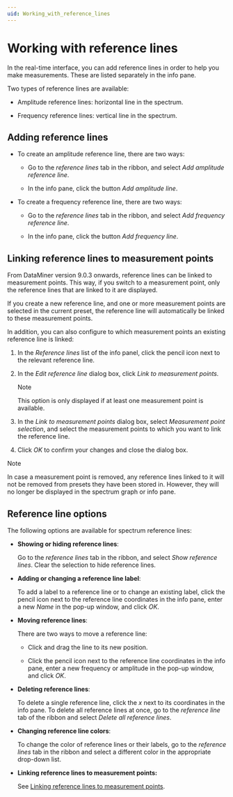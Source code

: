 ```yaml
---
uid: Working_with_reference_lines
---
```


# Working with reference lines

In the real-time interface, you can add reference lines in order to help you make measurements. These are listed separately in the info pane.

Two types of reference lines are available:

- Amplitude reference lines: horizontal line in the spectrum.

- Frequency reference lines: vertical line in the spectrum.

## Adding reference lines

- To create an amplitude reference line, there are two ways:

  - Go to the *reference lines* tab in the ribbon, and select *Add amplitude reference line*.

  - In the info pane, click the button *Add amplitude line*.

- To create a frequency reference line, there are two ways:

  - Go to the *reference lines* tab in the ribbon, and select *Add frequency reference line*.

  - In the info pane, click the button *Add frequency line*.

## Linking reference lines to measurement points

From DataMiner version 9.0.3 onwards, reference lines can be linked to measurement points. This way, if you switch to a measurement point, only the reference lines that are linked to it are displayed.

If you create a new reference line, and one or more measurement points are selected in the current preset, the reference line will automatically be linked to these measurement points.

In addition, you can also configure to which measurement points an existing reference line is linked:

1. In the *Reference lines* list of the info panel, click the pencil icon next to the relevant reference line.

1. In the *Edit reference line* dialog box, click *Link to measurement points.*

   > [!NOTE]
   > This option is only displayed if at least one measurement point is available.

1. In the *Link to measurement points* dialog box, select *Measurement point selection*, and select the measurement points to which you want to link the reference line.

1. Click *OK* to confirm your changes and close the dialog box.

> [!NOTE]
> In case a measurement point is removed, any reference lines linked to it will not be removed from presets they have been stored in. However, they will no longer be displayed in the spectrum graph or info pane.

## Reference line options

The following options are available for spectrum reference lines:

- **Showing or hiding reference lines**:

  Go to the *reference lines* tab in the ribbon, and select *Show reference lines*. Clear the selection to hide reference lines.

- **Adding or changing a reference line label**:

  To add a label to a reference line or to change an existing label, click the pencil icon next to the reference line coordinates in the info pane, enter a new *Name* in the pop-up window, and click *OK*.

- **Moving reference lines**:

  There are two ways to move a reference line:

  - Click and drag the line to its new position.

  - Click the pencil icon next to the reference line coordinates in the info pane, enter a new frequency or amplitude in the pop-up window, and click *OK*.

- **Deleting reference lines**:

  To delete a single reference line, click the *x* next to its coordinates in the info pane. To delete all reference lines at once, go to the *reference line* tab of the ribbon and select *Delete all reference lines*.

- **Changing reference line colors**:

  To change the color of reference lines or their labels, go to the *reference lines* tab in the ribbon and select a different color in the appropriate drop-down list.

- **Linking reference lines to measurement points:**

  See [Linking reference lines to measurement points](#linking-reference-lines-to-measurement-points).
